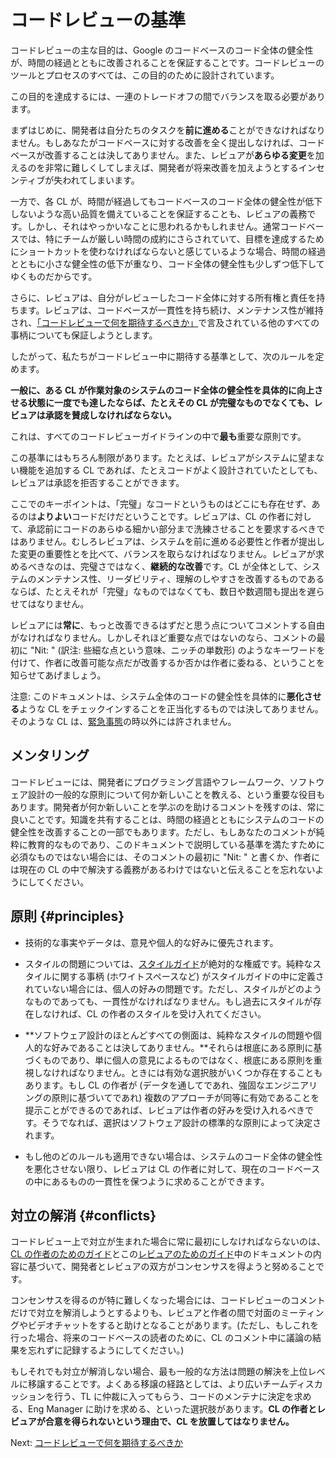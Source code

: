 # コードレビューの基準



コードレビューの主な目的は、Google のコードベースのコード全体の健全性が、時間の経過とともに改善されることを保証することです。コードレビューのツールとプロセスのすべては、この目的のために設計されています。

この目的を達成するには、一連のトレードオフの間でバランスを取る必要があります。

まずはじめに、開発者は自分たちのタスクを**前に進める**ことができなければなりません。もしあなたがコードベースに対する改善を全く提出しなければ、コードベースが改善することは決してありません。また、レビュアが**あらゆる変更**を加えるのを非常に難しくしてしまえば、開発者が将来改善を加えようとするインセンティブが失われてしまいます。

一方で、各 CL が、時間が経過してもコードベースのコード全体の健全性が低下しないような高い品質を備えていることを保証することも、レビュアの義務です。しかし、それはやっかいなことに思われるかもしれません。通常コードベースでは、特にチームが厳しい時間の成約にさらされていて、目標を達成するためにショートカットを使わなければならないと感じているような場合、時間の経過とともに小さな健全性の低下が重なり、コード全体の健全性も少しずつ低下してゆくものだからです。

さらに、レビュアは、自分がレビューしたコード全体に対する所有権と責任を持ちます。レビュアは、コードベースが一貫性を持ち続け、メンテナンス性が維持され、[「コードレビューで何を期待するべきか」](looking-for.md)で言及されている他のすべての事柄についても保証しようとします。

したがって、私たちがコードレビュー中に期待する基準として、次のルールを定めます。

**一般に、ある CL が作業対象のシステムのコード全体の健全性を具体的に向上させる状態に一度でも達したならば、たとえその CL が完璧なものでなくても、レビュアは承認を賛成しなければならない。**

これは、すべてのコードレビューガイドラインの中で**最も**重要な原則です。

この基準にはもちろん制限があります。たとえば、レビュアがシステムに望まない機能を追加する CL であれば、たとえコードがよく設計されていたとしても、レビュアは承認を拒否することができます。

ここでのキーポイントは、「完璧」なコードというものはどこにも存在せず、あるのは**よりよい**コードだけだということです。レビュアは、CL の作者に対して、承認前にコードのあらゆる細かい部分まで洗練させることを要求するべきではありません。むしろレビュアは、システムを前に進める必要性と作者が提出した変更の重要性とを比べて、バランスを取らなければなりません。レビュアが求めるべきなのは、完璧さではなく、**継続的な改善**です。CL が全体として、システムのメンテナンス性、リーダビリティ、理解のしやすさを改善するものであるならば、たとえそれが「完璧」なものではなくても、数日や数週間も提出を遅らせてはなりません。

レビュアには**常に**、もっと改善できるはずだと思う点についてコメントする自由がなければなりません。しかしそれほど重要な点ではないのなら、コメントの最初に "Nit: " (訳注: 些細な点という意味、ニッチの単数形) のようなキーワードを付けて、作者に改善可能な点だが改善するか否かは作者に委ねる、ということを知らせてあげましょう。

注意: このドキュメントは、システム全体のコードの健全性を具体的に**悪化させる**ような CL をチェックインすることを正当化するものでは決してありません。そのような CL は、[緊急事態](../emergencies.md)の時以外には許されません。

## メンタリング

コードレビューには、開発者にプログラミング言語やフレームワーク、ソフトウェア設計の一般的な原則について何か新しいことを教える、という重要な役目もあります。開発者が何か新しいことを学ぶのを助けるコメントを残すのは、常に良いことです。知識を共有することは、時間の経過とともにシステムのコードの健全性を改善することの一部でもあります。ただし、もしあなたのコメントが純粋に教育的なものであり、このドキュメントで説明している基準を満たすために必須なものではない場合には、そのコメントの最初に "Nit: " と書くか、作者には現在の CL の中で解決する義務があるわけではないと伝えることを忘れないようにしてください。

## 原則 {#principles}

*   技術的な事実やデータは、意見や個人的な好みに優先されます。

*   スタイルの問題については、[スタイルガイド](http://google.github.io/styleguide/)が絶対的な権威です。純粋なスタイルに関する事柄 (ホワイトスペースなど) がスタイルガイドの中に定義されていない場合には、個人の好みの問題です。ただし、スタイルがどのようなものであっても、一貫性がなければなりません。もし過去にスタイルが存在しなければ、CL の作者のスタイルを受け入れてください。

*   **ソフトウェア設計のほとんどすべての側面は、純粋なスタイルの問題や個人的な好みであることは決してありません。**それらは根底にある原則に基づくものであり、単に個人の意見によるものではなく、根底にある原則を重視しなければなりません。ときには有効な選択肢がいくつか存在することもあります。もし CL の作者が (データを通してであれ、強固なエンジニアリングの原則に基づいてであれ) 複数のアプローチが同等に有効であることを提示ことができるのであれば、レビュアは作者の好みを受け入れるべきです。そうでなれば、選択はソフトウェア設計の標準的な原則によって決定されます。

*   もし他のどのルールも適用できない場合は、システムのコード全体の健全性を悪化させない限り、レビュアは CL の作者に対して、現在のコードベースの中にあるものの一貫性を保つように求めることができます。

## 対立の解消 {#conflicts}

コードレビュー上で対立が生まれた場合に常に最初にしなければならないのは、[CL の作者のためのガイド](../developer/)とこの[レビュアのためのガイド](index.md)中のドキュメントの内容に基づいて、開発者とレビュアの双方がコンセンサスを得ようと努めることです。

コンセンサスを得るのが特に難しくなった場合には、コードレビューのコメントだけで対立を解消しようとするよりも、レビュアと作者の間で対面のミーティングやビデオチャットをすると助けとなることがあります。(ただし、もしこれを行った場合、将来のコードベースの読者のために、CL のコメント中に議論の結果を忘れずに記録するようにしてください。)

もしそれでも対立が解消しない場合、最も一般的な方法は問題の解決を上位レベルに移譲することです。よくある移譲の経路としては、より広いチームディスカッションを行う、TL に仲裁に入ってもらう、コードのメンテナに決定を求める、Eng Manager に助けを求める、といった選択肢があります。**CL の作者とレビュアが合意を得られないという理由で、CL を放置してはなりません。**

Next: [コードレビューで何を期待するべきか](looking-for.md)
